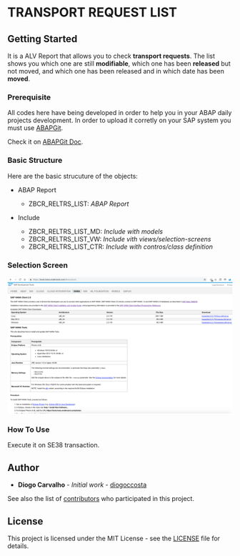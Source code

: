 # TRANSPORT REQUEST LIST

## Getting Started

It is a ALV Report that allows you to check **transport requests**. The list shows you which one are still **modifiable**, which one has been **released** but not moved, and which one has been released and in which date has been **moved**.

### Prerequisite

All codes here have being developed in order to help you in your ABAP daily projects development. In order to upload it corretly on your SAP system you must use [ABAPGit](https://github.com/larshp/abapGit).

Check it on [ABAPGit Doc](http://docs.abapgit.org/guide-install.html).

### Basic Structure

Here are the basic strucuture of the objects:
* ABAP Report
  - ZBCR_RELTRS_LIST: *ABAP Report*
  
* Include
  - ZBCR_RELTRS_LIST_MD: *Include with models*
  - ZBCR_RELTRS_LIST_VW: *Include vith views/selection-screens*
  - ZBCR_RELTRS_LIST_CTR: *Include with contros/class definition*

### Selection Screen

![Selection_Screen](https://github.com/diogoccosta/sap_abap/blob/master/pictures/Figura%204.%20Ferramentas%20de%20Desenvolvimento%20SAP%20para%20HANA.png)

### How To Use

Execute it on SE38 transaction.


## Author

* **Diogo Carvalho** - *Initial work* - [diogoccosta](https://github.com/diogoccosta)

See also the list of [contributors](https://github.com/your/project/contributors) who participated in this project.

## License

This project is licensed under the MIT License - see the [LICENSE](https://github.com/diogoccosta/sap_abap/LICENSE) file for details.

